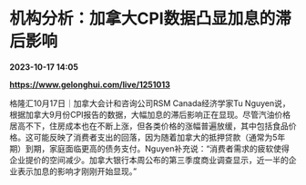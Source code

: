 # 机构分析：加拿大CPI数据凸显加息的滞后影响

**2023-10-17 14:05**

**https://www.gelonghui.com/live/1251013**

格隆汇10月17日｜加拿大会计和咨询公司RSM Canada经济学家Tu Nguyen说，根据加拿大9月份CPI报告的数据，大幅加息的滞后影响正在显现。尽管汽油价格居高不下，住房成本也在不断上涨，但各类价格的涨幅普遍放缓，其中包括食品价格。这可能反映了消费者支出的回落，因为随着加拿大的抵押贷款（通常为5年期）到期，家庭面临更高的债务支付。Nguyen补充说：“消费者需求的疲软使得企业提价的空间减少。加拿大银行本周公布的第三季度商业调查显示，近一半的企业表示加息的影响才刚刚开始显现。”